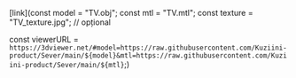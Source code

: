 [link](const model = "TV.obj";
const mtl = "TV.mtl";
const texture = "TV_texture.jpg"; // opțional

const viewerURL = `https://3dviewer.net/#model=https://raw.githubusercontent.com/Kuziini-product/Sever/main/${model}&mtl=https://raw.githubusercontent.com/Kuziini-product/Sever/main/${mtl}`;)
